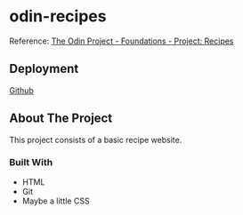 # odin-recipes

Reference: [The Odin Project - Foundations - Project: Recipes](https://www.theodinproject.com/lessons/foundations-recipes)

## Deployment
[Github](https://tgj.github.io/odin-recipes/)

## About The Project
This project consists of a basic recipe website.

### Built With
* HTML
* Git
* Maybe a little CSS
